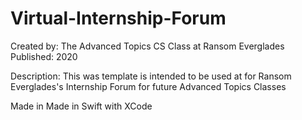 # Virtual-Internship-Forum
Created by: The Advanced Topics CS Class at Ransom Everglades
Published: 2020

Description: This was template is intended to be used at for Ransom Everglades's Internship Forum for future Advanced Topics Classes



Made in Made in Swift with XCode
